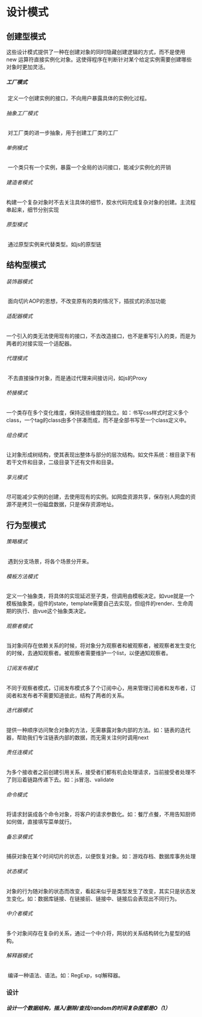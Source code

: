 # 设计模式

## 创建型模式
这些设计模式提供了一种在创建对象的同时隐藏创建逻辑的方式，而不是使用 new 运算符直接实例化对象。这使得程序在判断针对某个给定实例需要创建哪些对象时更加灵活。

#####	工厂模式

​		定义一个创建实例的接口，不向用户暴露具体的实例化过程。

###### 抽象工厂模式	

​		对工厂类的进一步抽象，用于创建工厂类的工厂

###### 单例模式

​		一个类只有一个实例，暴露一个全局的访问接口，能减少实例化的开销

###### 建造者模式

​		构建一个复杂对象时不去关注具体的细节，胶水代码完成复杂对象的创建。主流程串起来，细节分别实现

###### 	原型模式	

​		通过原型实例来代替类型。如js的原型链

## 结构型模式

###### 	装饰器模式

​		面向切片AOP的思想，不改变原有的类的情况下，插拔式的添加功能

###### 	适配器模式

​		一个引入的类无法使用现有的接口，不去改造接口，也不是重写引入的类，而是为两者的对接实现一个适配器。

###### 	代理模式

​		不去直接操作对象，而是通过代理来间接访问，如js的Proxy

###### 	桥接模式

​		一个类存在多个变化维度，保持这些维度的独立。如：书写css样式时定义多个class，一个tag的class由多个拼凑而成，而不是全部书写至一个class定义中。

###### 	组合模式

​		让对象形成树结构，使其表现出整体与部分的层次结构。如文件系统：根目录下有若干文件和目录，二级目录下还有文件和目录。

###### 	享元模式

​		尽可能减少实例的创建，去使用现有的实例。如网盘资源共享，保存别人网盘的资源不是拷贝一份磁盘数据，只是保存资源地址。

## 行为型模式

###### 	策略模式

​		遇到分支场景，将各个场景分开来。

###### 	模板方法模式

​		定义一个抽象类，将具体的实现延迟至子类，但调用由模板决定。如vue就是一个模板抽象类，组件的state，template需要自己去实现，但组件的render、生命周期的执行、由vue这个抽象类决定。

###### 	观察者模式

​		当对象间存在依赖关系的时候，将对象分为观察者和被观察者，被观察者发生变化的时候，去通知观察者。被观察者需要维护一个list，以便通知观察者。

###### 	订阅发布模式

​		不同于观察者模式，订阅发布模式多了个订阅中心，用来管理订阅者和发布者，订阅者和发布者不需要知道彼此，结构了两者的关系。

###### 	迭代器模式

​		提供一种顺序访问聚合对象的方法，无需暴露对象内部的方法。如：链表的迭代器，帮助我们专注链表内部的数据，而无需关注何时调用next

###### 	责任连模式

​		为多个接收者之前创建引用关系，接受者们都有机会处理请求，当前接受者处理不了则沿着链路传递下去。如：js冒泡、validate

###### 	命令模式

​		将请求封装成各个命令对象，将客户的请求参数化。如：餐厅点餐，不用告知厨师如何做，直接填写菜单就行。

###### 	备忘录模式

​		捕获对象在某个时间切片的状态，以便恢复对象。如：游戏存档、数据库事务处理

###### 	状态模式

​		对象的行为随对象的状态而改变，看起来似乎是类型发生了改变，其实只是状态发生变化。如：数据库链接、在链接前、链接中、链接后会表现出不同行为。

###### 	中介者模式

​		多个对象间存在复杂的关系，通过一个中介将，网状的关系结构转化为星型的结构。

###### 	解释器模式

​		编译一种语法、语法。如：RegExp，sql解释器。

### 设计

##### 设计一个数据结构，插入/删除/查找/random的时间复杂度都是O（1）







